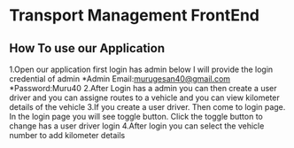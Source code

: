 # Transport Management FrontEnd

## How To use our Application

1.Open our application first login has admin below I will provide the login credential of admin
    *Admin Email:murugesan40@gmail.com
    *Password:Muru40
2.After Login has a admin you can then create a user driver and you can assigne routes to a vehicle and you can view kilometer details of the vehicle
3.If you create a user driver. Then come to login page. In the login page you will see toggle button. Click the toggle button to change has a user driver login
4.After login you can select the vehicle number to add kilometer details
